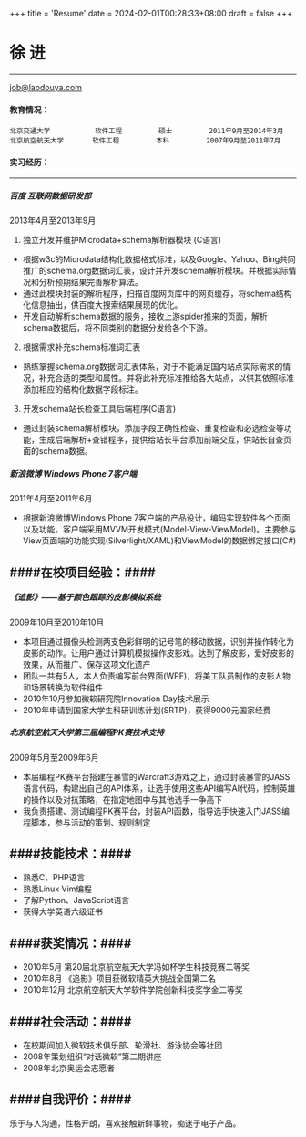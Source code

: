 +++
title = 'Resume'
date = 2024-02-01T00:28:33+08:00
draft = false
+++

# 徐 进 #
----------
job@laodouya.com
#### 教育情况： ####
    北京交通大学           软件工程         硕士         2011年9月至2014年3月
    北京航空航天大学       软件工程         本科         2007年9月至2011年7月
#### 实习经历： ####
--------
##### 百度 互联网数据研发部 #####
2013年4月至2013年9月

1. 独立开发并维护Microdata+schema解析器模块 (C语言)
 * 根据w3c的Microdata结构化数据格式标准，以及Google、Yahoo、Bing共同推广的schema.org数据词汇表，设计并开发schema解析模块。并根据实际情况和分析预期结果完善解析算法。
 * 通过此模块封装的解析程序，扫描百度网页库中的网页缓存，将schema结构化信息抽出，供百度大搜索结果展现的优化。
 * 开发自动解析schema数据的服务，接收上游spider推来的页面，解析schema数据后，将不同类别的数据分发给各个下游。
2. 根据需求补充schema标准词汇表
 * 熟练掌握schema.org数据词汇表体系，对于不能满足国内站点实际需求的情况，补充合适的类型和属性。并将此补充标准推给各大站点，以供其依照标准添加相应的结构化数据字段标注。
3. 开发schema站长检查工具后端程序(C语言)
 * 通过封装schema解析模块，添加字段正确性检查、重复检查和必选检查等功能，生成后端解析+查错程序，提供给站长平台添加前端交互，供站长自查页面的schema数据。

##### 新浪微博 Windows Phone 7客户端 #####
2011年4月至2011年6月

* 根据新浪微博Windows Phone 7客户端的产品设计，编码实现软件各个页面以及功能。客户端采用MVVM开发模式(Model-View-ViewModel)。主要参与View页面端的功能实现(Silverlight/XAML)和ViewModel的数据绑定接口(C#)

####在校项目经验：####
----------
##### 《追影》——基于颜色跟踪的皮影模拟系统 #####
2009年10月至2010年10月    

* 本项目通过摄像头检测两支色彩鲜明的记号笔的移动数据，识别并操作转化为皮影的动作。让用户通过计算机模拟操作皮影戏。达到了解皮影，爱好皮影的效果，从而推广、保存这项文化遗产
* 团队一共有5人，本人负责编写前台界面(WPF)，将美工队员制作的皮影人物和场景转换为软件组件
* 2010年10月参加微软研究院Innovation Day技术展示
* 2010年申请到国家大学生科研训练计划(SRTP)，获得9000元国家经费

##### 北京航空航天大学第三届编程PK赛技术支持 #####
2009年5月至2009年6月

* 本届编程PK赛平台搭建在暴雪的Warcraft3游戏之上，通过封装暴雪的JASS语言代码，构建出自己的API体系，让选手使用这些API编写AI代码，控制英雄的操作以及对抗策略，在指定地图中与其他选手一争高下
* 我负责搭建、测试编程PK赛平台，封装API函数，指导选手快速入门JASS编程脚本，参与活动的策划、规则制定

####技能技术：####
----
 * 熟悉C、PHP语言
 * 熟悉Linux Vim编程
 * 了解Python、JavaScript语言
 * 获得大学英语六级证书

####获奖情况：####                                                                                         
----
* 2010年5月 第20届北京航空航天大学冯如杯学生科技竞赛二等奖
* 2010年8月 《追影》项目获微软精英大挑战全国第二名
* 2010年12月 北京航空航天大学软件学院创新科技奖学金二等奖

####社会活动：####
----
* 在校期间加入微软技术俱乐部、轮滑社、游泳协会等社团
* 2008年策划组织“对话微软”第二期讲座
* 2008年北京奥运会志愿者

####自我评价：####
----
乐于与人沟通，性格开朗，喜欢接触新鲜事物，痴迷于电子产品。

